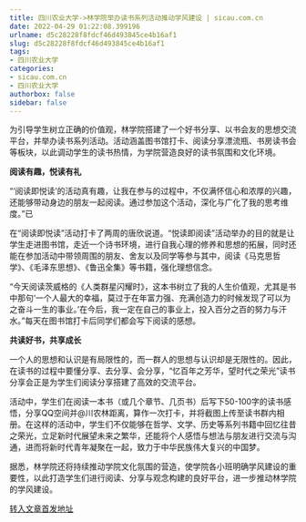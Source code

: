 ```yaml
---
title: 四川农业大学->林学院举办读书系列活动推动学风建设 | sicau.com.cn
date: 2022-04-29 01:22:08.399196
urlname: d5c28228f8fdcf46d493845ce4b16af1
slug: d5c28228f8fdcf46d493845ce4b16af1
tags: 
- 四川农业大学
categories:
- sicau.com.cn
- 四川农业大学
authorbox: false
sidebar: false
---
```

为引导学生树立正确的价值观，林学院搭建了一个好书分享、以书会友的思想交流平台，并举办读书系列活动。活动涵盖图书馆打卡、阅读分享漂流瓶、书房读书会等板块，以此调动学生的读书热情，为学院营造良好的读书氛围和文化环境。

**阅读有趣，悦读有礼**

“‘阅读即悦读’的活动真有趣，让我在参与的过程中，不仅满怀信心和浓厚的兴趣，还能够带动身边的朋友一起阅读。通过参加这个活动，深化与广化了我的思考维度。”已
<!--more-->
在“阅读即悦读”活动打卡了两周的唐欣说道。“悦读即阅读”活动举办的目的就是让学生走进图书馆，走近一个诗书环境，进行自我心理的修养和思想的拓展，同时还能在参加活动中带领周围的朋友、舍友以及同学等参与其中，阅读《马克思哲学》、《毛泽东思想》、《鲁迅全集》等书籍，强化理想信念。

“今天阅读茨威格的《人类群星闪耀时》，这本书树立了我的人生价值观，尤其是书中那句‘一个人最大的幸福，莫过于在年富力强、充满创造力的时候发现了可以为之奋斗一生的事业。’在今后，我一定在自己的事业上，投入百分之百的努力与汗水。”每天在图书馆打卡后同学们都会写下阅读的感想。

**共读好书，共享成长**

一个人的思想和认识是有局限性的，而一群人的思想与认识却是无限性的。因此，在读书的过程中要懂分享、去分享、会分享，“忆百年之芳华，望时代之荣光”读书分享会正是为学生们阅读分享搭建了高效的交流平台。

活动中，学生们在阅读一本书（或几个章节、几页书）后写下50-100字的读书感悟，分享QQ空间并@川农林距离，算作一次打卡，并将截图上传至读书群内相册。在这样的活动中，学生们不仅能够在哲学、文学、历史等系列书籍中回忆往昔之荣光，立足新时代展望未来之繁华，还能将个人感悟与想法与朋友进行交流与沟通，进而将新时代青年凝聚在一起，致力于中华民族伟大复兴的中国梦。

据悉，林学院还将持续推动学院文化氛围的营造，使学院各小班明确学风建设的重要性，以此打造学生们进行阅读、分享与观念构建的良好平台，进一步推动林学院的学风建设。



[转入文章首发地址](https://news.sicau.edu.cn/info/1078/67560.htm)